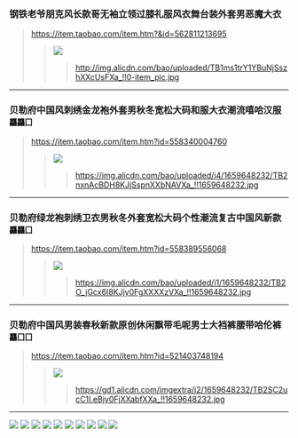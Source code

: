 ### 钢铁老爷朋克风长款哥无袖立领过膝礼服风衣舞台装外套男恶魔大衣
>https://item.taobao.com/item.htm?&id=562811213695
>>![](http://img.alicdn.com/bao/uploaded/TB1ms1trY1YBuNjSszhXXcUsFXa_!!0-item_pic.jpg_250x250.jpg)
>>>http://img.alicdn.com/bao/uploaded/TB1ms1trY1YBuNjSszhXXcUsFXa_!!0-item_pic.jpg
---
### 贝勒府中国风刺绣金龙袍外套男秋冬宽松大码和服大衣潮流嘻哈汉服`龘龘囗`
>https://item.taobao.com/item.htm?id=558340004760
>>![](https://img.alicdn.com/bao/uploaded/i4/1659648232/TB2nxnAcBDH8KJjSspnXXbNAVXa_!!1659648232.jpg_250x250.jpg)
>>>https://img.alicdn.com/bao/uploaded/i4/1659648232/TB2nxnAcBDH8KJjSspnXXbNAVXa_!!1659648232.jpg
---
### 贝勒府绿龙袍刺绣卫衣男秋冬外套宽松大码个性潮流复古中国风新款`龘龘囗`
>https://item.taobao.com/item.htm?id=558389556068
>>![](https://img.alicdn.com/bao/uploaded/i1/1659648232/TB2O_jGcx6I8KJjy0FgXXXXzVXa_!!1659648232.jpg_250x250.jpg)
>>>https://img.alicdn.com/bao/uploaded/i1/1659648232/TB2O_jGcx6I8KJjy0FgXXXXzVXa_!!1659648232.jpg
---
### 贝勒府中国风男装春秋新款原创休闲飘带毛呢男士大裆裤腰带哈伦裤`龘囗囗`
>https://item.taobao.com/item.htm?id=521403748194
>>![](https://gd1.alicdn.com/imgextra/i2/1659648232/TB2SC2ucC1I.eBjy0FjXXabfXXa_!!1659648232.jpg_400x400.jpg)
>>>https://gd1.alicdn.com/imgextra/i2/1659648232/TB2SC2ucC1I.eBjy0FjXXabfXXa_!!1659648232.jpg
---
![](https://img.alicdn.com/imgextra/i3/168551978/TB2c9BvdoOO.eBjSZFLXXcxmXXa_!!168551978.jpg)
![](https://img.alicdn.com/imgextra/i3/168551978/TB2DvFvdmiK.eBjSZFsXXbxZpXa_!!168551978.jpg)
![](https://img.alicdn.com/imgextra/i3/168551978/TB2nDpsdlyN.eBjSZFgXXXmGXXa_!!168551978.jpg)
![](https://img.alicdn.com/imgextra/i4/168551978/TB2DKthdiGO.eBjSZFpXXb3tFXa_!!168551978.jpg)
![](https://img.alicdn.com/imgextra/i1/168551978/TB2XSPXfMRkpuFjy1zeXXc.6FXa_!!168551978.jpg)
![](https://img.alicdn.com/imgextra/i2/168551978/TB2.drebolnpuFjSZFjXXXTaVXa_!!168551978.jpg)
![](https://img.alicdn.com/imgextra/i3/168551978/TB2HVngbhxmpuFjSZFNXXXrRXXa_!!168551978.jpg)
![](https://img.alicdn.com/imgextra/i4/168551978/TB2jAvebohnpuFjSZFpXXcpuXXa_!!168551978.jpg)
![](https://img.alicdn.com/imgextra/i1/168551978/TB2HiTmbiBnpuFjSZFzXXaSrpXa_!!168551978.jpg)
![](https://img.alicdn.com/imgextra/i3/168551978/TB2GSzjbm8mpuFjSZFMXXaxpVXa_!!168551978.jpg)